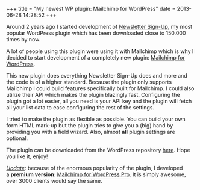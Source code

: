 +++
title = "My newest WP plugin: Mailchimp for WordPress"
date = 2013-06-28 14:28:52
+++

Around 2 years ago I started development of <a href="http://wordpress.org/plugins/newsletter-sign-up/">Newsletter Sign-Up</a>, my most popular WordPress plugin which has been downloaded close to 150.000 times by now. 

A lot of people using this plugin were using it with Mailchimp which is why I decided to start development of a completely new plugin: <a title="Mailchimp plugin for WordPress" href="https://www.mc4wp.com/">Mailchimp for WordPress</a>.

This new plugin does everything Newsletter Sign-Up does and more and the code is of a higher standard. Because the plugin only supports Mailchimp I could build features specifically built for Mailchimp. I could also utilize their API which makes the plugin blazingly fast. Configuring the plugin got a lot easier, all you need is your API key and the plugin will fetch all your list data to ease configuring the rest of the settings.

I tried to make the plugin as flexible as possible. You can build your own form HTML mark-up but the plugin tries to give you a (big) hand by providing you with a field wizard. Also, almost <strong>all</strong> plugin settings are optional.

The plugin can be downloaded from the WordPress repository <a href="http://wordpress.org/plugins/Mailchimp-for-wp/">here</a>. Hope you like it, enjoy!

<span style="text-decoration: underline;"><em>Update</em></span>: because of the enormous popularity of the plugin, I developed a <strong>premium version: </strong><a href="https://www.mc4wp.com/">Mailchimp for WordPress Pro</a>. It is simply awesome, over 3000 clients would say the same.